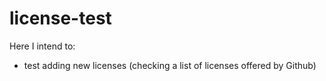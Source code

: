 # license-test
Here I intend to:
* test adding new licenses (checking a list of licenses offered by Github)

